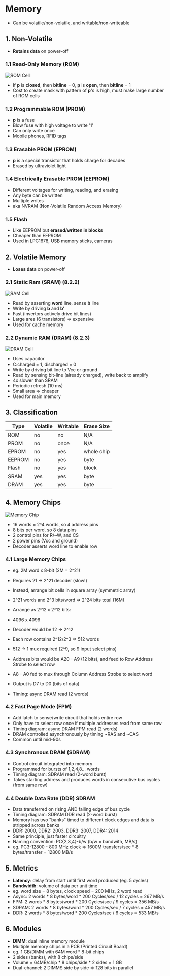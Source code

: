 # Memory

+ Can be volatile/non-volatile, and writable/non-writeable

## 1. Non-Volatile

+ **Retains data** on power-off

### 1.1 Read-Only Memory (ROM)

![ROM Cell](http://sahiljain.ca/media/romcell.png)
+ If **p** is **closed**, then **bitline** = 0, **p** is **open**, then **bitline** = 1
+ Cost to create mask with pattern of **p**'s is high, must make large number of ROM cells

### 1.2 Programmable ROM (PROM)

+ **p** is a fuse
+ Blow fuse with high voltage to write '1'
+ Can only write once
+ Mobile phones, RFID tags

### 1.3 Erasable PROM (EPROM)

+ **p** is a special transistor that holds charge for decades
+ Erased by ultraviolet light

### 1.4 Electrically Erasable PROM (EEPROM)

+ Different voltages for writing, reading, and erasing
+ Any byte can be written
+ Multiple writes
+ aka NVRAM (Non-Volatile Random Access Memory)

### 1.5 Flash

+ Like EEPROM but **erased/written in blocks**
+ Cheaper than EEPROM
+ Used in LPC1678, USB memory sticks, cameras

## 2. Volatile Memory

+ **Loses data** on power-off

### 2.1 Static Ram (SRAM)	(8.2.2)

![RAM Cell](http://sahiljain.ca/media/ramcell.png)
+ Read by asserting **word** line, sense **b** line
+ Write by driving **b** and **b'**
+ Fast (invertors actively drive bit lines)
+ Large area (6 transistors) => expensive
+ Used for cache memory

### 2.2 Dynamic RAM (DRAM) (8.2.3)

![DRAM Cell](http://sahiljain.ca/media/dramcell.png)
+ Uses capacitor
+ C:charged = 1, discharged = 0
+ Write by driving bit line to Vcc or ground
+ Read by sensing bit-line (already charged), write back to amplify
+ 4x slower than SRAM
+ Periodic refresh (10 ms)
+ Small area => cheaper
+ Used for main memory

## 3. Classification

Type | Volatile | Writable | Erase Size
-----|----------|----------|-----------
ROM|no|no|N/A|
PROM|no|once|N/A|
EPROM|no|yes|whole chip|
EEPROM|no|yes|byte|
Flash|no|yes|block|
SRAM|yes|yes|byte|
DRAM|yes|yes|byte|

## 4. Memory Chips

![Memory Chip](http://sahiljain.ca/media/memchip.png)
+ 16 words = 2^4 words, so 4 address pins
+ 8 bits per word, so 8 data pins
+ 2 control pins for R/~W, and CS
+ 2 power pins (Vcc and ground)
+ Decoder asserts word line to enable row

### 4.1 Large Memory Chips

+ eg. 2M word x 8-bit (2M = 2^21)
+ Requires 21 -> 2^21 decoder (slow!)
+ Instead, arrange bit cells in square array (symmetric array)
+ 2^21 words and 2^3 bits/word => 2^24 bits total (16M)

+ Arrange as 2^12 x 2^12 bits:
+ 4096 x 4096
+ Decoder would be 12 -> 2^12
+ Each row contains 2^12/2^3 => 512 words
+ 512 -> 1 mux required (2^9, so 9 input select pins)
+ Address bits would be A20 - A9 (12 bits), and feed to Row Address Strobe to select row
+ A8 - A0 fed to mux through Column Address Strobe to select word
+ Output is D7 to D0 (bits of data)
+ Timing: async DRAM read (2 words)

### 4.2 Fast Page Mode (FPM)

+ Add latch to sense/write circuit that holds entire row
+ Only have to select row once if multiple addresses read from same row
+ Timing diagram: async DRAM FPM read (2 words)
+ DRAM controlled asynchronously by timing ~RAS and ~CAS
+ Common until mid-90s

### 4.3 Synchronous DRAM (SDRAM)

+ Control circuit integrated into memory
+ Programmed for bursts of 1,2,4,8... words
+ Timing diagram: SDRAM read (2-word burst)
+ Takes starting address and produces words in consecutive bus cycles (from same row)

### 4.4 Double Data Rate (DDR) SDRAM

+ Data transferred on rising AND falling edge of bus cycle
+ Timing diagram: SDRAM DDR read (2-word burst)
+ Memory has two "banks" timed to different clock edges and data is stripped across banks
+ DDR: 2000, DDR2: 2003, DDR3: 2007, DDR4: 2014
+ Same principle, just faster circuitry
+ Naming convention: PC{2,3,4}-b/w (b/w = bandwith, MB/s)
+ eg. PC3-12800 - 800 MHz clock => 1600M transfers/sec * 8 bytes/transfer = 12800 MB/s

## 5. Metrics

+ **Latency**: delay from start until first word produced (eg. 5 cycles)
+ **Bandwidth**: volume of data per unit time
+ eg. word size = 8 bytes, clock speed = 200 MHz, 2 word read
+ Async: 2 words * 8 bytes/word * 200 Cycles/sec / 12 cycles = 267 MB/s
+ FPM: 2 words * 8 bytes/word * 200 Cycles/sec / 9 cycles = 356 MB/s
+ SDRAM: 2 words * 8 bytes/word * 200 Cycles/sec / 7 cycles = 457 MB/s
+ DDR: 2 words * 8 bytes/word * 200 Cycles/sec / 6 cycles = 533 MB/s

## 6. Modules

+ **DIMM**: dual inline memory module
+ Multiple memory chips in a PCB (Printed Circuit Board)
+ eg. 1 GB/DIMM with 64M word * 8-bit chips
+ 2 sides (banks), with 8 chips/side
+ Volume = 64MB/chip * 8 chips/side * 2 sides = 1 GB
+ Dual-channel: 2 DIMMS side by side => 128 bits in parallel